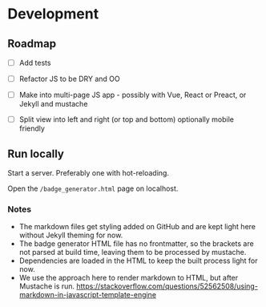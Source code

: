 # Development


## Roadmap

- [ ] Add tests
- [ ] Refactor JS to be DRY and OO
- [ ] Make into multi-page JS app - possibly with Vue, React or Preact, or Jekyll and mustache
- [ ] Split view into left and right (or top and bottom) optionally mobile friendly


## Run locally

Start a server. Preferably one with hot-reloading.

Open the `/badge_generator.html` page on localhost.


### Notes

- The markdown files get styling added on GitHub and are kept light here without Jekyll theming for now.
- The badge generator HTML file has no frontmatter, so the brackets are not parsed at build time, leaving them to be processed by mustache.
- Dependencies are loaded in the HTML to keep the built process light for now.
-  We use the approach here to render markdown to HTML, but after Mustache is run. https://stackoverflow.com/questions/52562508/using-markdown-in-javascript-template-engine
